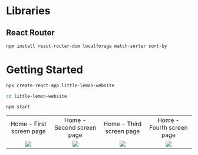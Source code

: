 # Libraries
## React Router
```bash
npm install react-router-dom localforage match-sorter sort-by
```

# Getting Started
```bash
npx create-react-app little-lemon-website

cd little-lemon-website

npm start
```

<table align='center'>
  <tr align='center'>
    <td>Home - First screen page</td>
    <td>Home - Second screen page</td>
    <td>Home - Third screen page</td>
    <td>Home - Fourth screen page</td>
  </tr>
  <tr align='center'>
    <td>
      <img src='https://github.com/truonganhvu205/little-lemon-website/blob/main/little-lemon-website-react-react-router-css-truong-anh-vu-11-03-2023/little-lemon-website-react-react-router-css-truong-anh-vu-10-28-2023-pic-home-1.png' />
    </td>
    <td>
      <img src='https://github.com/truonganhvu205/little-lemon-website/blob/main/little-lemon-website-react-react-router-css-truong-anh-vu-11-03-2023/little-lemon-website-react-react-router-css-truong-anh-vu-10-28-2023-pic-home-2.png.png' />
    </td>
    <td>
      <img src='https://github.com/truonganhvu205/little-lemon-website/blob/main/little-lemon-website-react-react-router-css-truong-anh-vu-11-03-2023/little-lemon-website-react-react-router-css-truong-anh-vu-10-28-2023-pic-home-3.png.png' />
    </td>
    <td>
      <img src='https://github.com/truonganhvu205/little-lemon-website/blob/main/little-lemon-website-react-react-router-css-truong-anh-vu-11-03-2023/little-lemon-website-react-react-router-css-truong-anh-vu-10-28-2023-pic-home-4.png' />
    </td>
  </tr>
</table>
